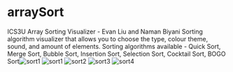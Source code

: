 # arraySort
ICS3U Array Sorting Visualizer - Evan Liu and Naman Biyani
Sorting algorithm visualizer that allows you to choose the type, colour theme, sound, and amount of elements. 
Sorting algorithms available - Quick Sort, Merge Sort, Bubble Sort, Insertion Sort, Selection Sort, Cocktail Sort, BOGO Sort![sort1](https://user-images.githubusercontent.com/92675742/180586500-359261d2-8778-461d-8069-a118beefbb98.png)
![sort1](https://user-images.githubusercontent.com/92675742/180586502-e1b7cccd-a2c0-4570-be0f-ca2d340594ca.png)
![sort2](https://user-images.githubusercontent.com/92675742/180586505-2397ce59-3ccc-4258-a9b0-d291fb665631.png)
![sort3](https://user-images.githubusercontent.com/92675742/180586507-787c720d-db39-4128-a6a5-0f486f4ee389.png)
![sort4](https://user-images.githubusercontent.com/92675742/180586510-f73e57fc-6d80-4e0c-9891-a8d91c75e0fd.png)
